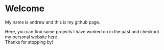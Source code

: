 <h1>Welcome</h1>
My name is andrew and this is my github page.

Here, you can find some projects I have worked on in the past and checkout my
personal website <a href="https://atacoi.github.io">here</a> <br>
Thanks for stopping by!
